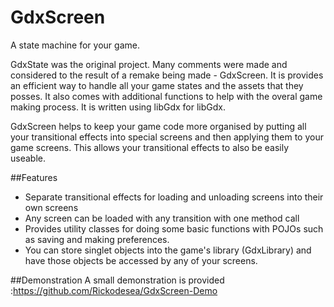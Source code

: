 # GdxScreen
A state machine for your game.

GdxState was the original project.  Many comments were made and considered to the result of a remake being made - GdxScreen.  It is provides an efficient way to handle all your game states and the assets that they posses.  It also comes with additional functions to help with the overal game making process.  It is written using libGdx for libGdx.

GdxScreen helps to keep your game code more organised by putting all your transitional effects into special screens and then applying them to your game screens.  This allows your transitional effects to also be easily useable.

##Features
+ Separate transitional effects for loading and unloading screens into their own screens
+ Any screen can be loaded with any transition with one method call
+ Provides utility classes for doing some basic functions with POJOs such as saving and making preferences.
+ You can store singlet objects into the game's library (GdxLibrary) and have those objects be accessed by any of your screens.

##Demonstration
A small demonstration is provided :https://github.com/Rickodesea/GdxScreen-Demo
